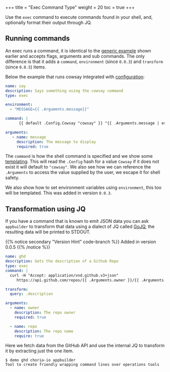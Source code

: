 +++
title = "Exec Command Type"
weight = 20
toc = true
+++

Use the `exec` command to execute commands found in your shell, and, optionally format their output through JQ.

## Running commands

An exec runs a command, it is identical to the [generic example](../common-settings/) shown earlier and accepts flags, arguments and sub commands.  The only difference is that it adds a `command`, `environment` (since `0.0.3`) and `transform` (since `0.0.5`) items.

Below the example that runs cowsay integrated with [configuration](Configuration):

```yaml
name: say
description: Says something using the cowsay command
type: exec

environment:
  - "MESSAGE={{ .Arguments.message}}"

command: |
      {{ default .Config.Cowsay "cowsay" }} "{{ .Arguments.message | escape }}"

arguments:
   - name: message
     description: The message to display
     required: true
```

The `command` is how the shell command is specified and we show some [templating](Templating).  This will read the `.Config` hash for a value `Cowsay` if it does not exist it will default to `"cowsay"`. We also see how we can reference the `.Arguments` to access the value supplied by the user, we escape it for shell safety.

We also show how to set environment variables using `environment`, this too will be templated. This was added in version `0.0.3`.

## Transformation using JQ

If you have a command that is known to emit JSON data you can ask `appbuilder` to transform that data using a dialect of JQ called [GoJQ](https://github.com/itchyny/gojq), the resulting data will be printed to STDOUT.

{{% notice secondary "Version Hint" code-branch %}}
Added in version 0.0.5
{{% /notice %}}

```yaml
name: ghd
description: Gets the description of a Github Repo
type: exec
command: |
  curl -H "Accept: application/vnd.github.v3+json"
     https://api.github.com/repos/{{ .Arguments.owner }}/{{ .Arguments.repo }}

transform:
  query: .description

arguments:
  - name: owner
    description: The repo owner
    required: true

  - name: repo
    description: The repo name
    require: true
```

Here we fetch data from the GitHub API and use the internal JQ to transform it by extracting just the one item.

```nohighlight
$ demo ghd choria-io appbuilder
Tool to create friendly wrapping command lines over operations tools
```

